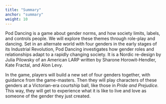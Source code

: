 ```yaml
---
title: "Summary"
anchor: "summary"
weight: 10
---
```


Pod Dancing is a game about gender norms, and how society limits, labels, and controls people. We will explore these themes through role-play and dancing. Set in an alternate world with four genders in the early stages of its Industrial Revolution, Pod Dancing investigates how gender roles and relationships adapt to a rapidly changing society. It is a Nordic re-design by Julia Pilowsky of an American LARP written by Sharone Horowit-Hendler, Kate Fractal, and Alon Levy.

In the game, players will build a new set of four genders together, with guidance from the game-masters. Then they will play characters of these genders at a Victorian-era courtship ball, like those in *Pride and Prejudice.* This way, they will get to experience what it is like to live and love as someone of the gender they just created.
